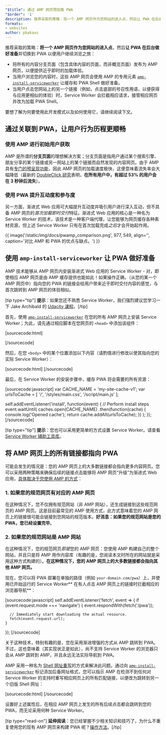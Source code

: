 ```yaml
---
"$title": 通过 AMP 网页预加载 PWA
"$order": '1'
description: 推荐采取的策略：将一个 AMP 网页作为您网站的进入点，然后让 PWA 在后台做好准备并切换到…
formats:
- websites
author: pbakaus
---
```


推荐采取的策略：**将一个 AMP 网页作为您网站的进入点**，然后**让 PWA 在后台做好准备**并切换到 PWA 以便用户继续浏览之旅：

- 将所有的内容分支页面（包含具体内容的页面，而非概览页面）发布为 AMP 网页，以便提供近乎即时的加载体验。
- 当用户浏览您的内容时，这些 AMP 网页会使用 AMP 的专用元素 [`amp-install-serviceworker`](../../../documentation/components/reference/amp-install-serviceworker.md) 让缓存和 PWA Shell 做好准备。
- 当用户点击您网站上的另一个链接（例如，点击底部的号召性用语，以便获得与应用更相似的体验）时，Service Worker 会拦截相应请求，接管相应网页并改为加载 PWA Shell。

要想了解为何要使用此开发模式以及如何使用它，请继续阅读下文。

## 通过关联到 PWA，让用户行为历程更顺畅

### 使用 AMP 进行初始用户获取

AMP 是所谓的**分支页面**的理想解决方案；分支页面是指用户通过某个搜索引擎、朋友分享的某个链接或另一网站上的某个链接而自然发现的内容网页。由于 AMP 具有[专门的预呈现功能](https://www.doubleclickbygoogle.com/articles/mobile-speed-matters/)，因此 AMP 网页的加载速度极快，这便意味着流失率会大幅降低（最新的 [DoubleClick 研究](https://www.doubleclickbygoogle.com/articles/mobile-speed-matters/)表明，**在所有用户中，有超过 53% 的用户会在 3 秒钟后流失**）。

### 使用 PWA 提升互动度和参与度

另一方面，渐进式 Web 应用可大幅提升互动度并吸引用户进行深入互动，但不具备 AMP 网页的*首次加载即时交付*特征。渐进式 Web 应用的核心是一种名为 Service Worker 的技术，该技术是一种客户端代理，让您能够为网页缓存各种素材资源，但上述 Service Worker 只有在首次加载完成*之后*才会开始起作用。

{{ image('/static/img/docs/pwamp_comparison.png', 977, 549, align='', caption='对比 AMP 和 PWA 的优点与缺点。') }}

## 使用 `amp-install-serviceworker` 让 PWA 做好准备

AMP 技术能够从 AMP 网页内安装渐进式 Web 应用的 Service Worker - 对，即使相应 AMP 网页是由 AMP 缓存提供也能如此！如果操作正确，（从您的某一个 AMP 网页中）指向您的 PWA 的链接会给用户带来近乎即时交付内容的感觉，与首次跳转到 AMP 网页的体验相似。

[tip type="tip"] <strong>提示</strong>：如果您还不熟悉 Service Worker，我们强烈建议您学习一下 Jake Archibald 的 [Udacity 课程](https://www.udacity.com/course/offline-web-applications--ud899)。[/tip]

首先，使用 [`amp-install-serviceworker`](../../../documentation/components/reference/amp-install-serviceworker.md) 在您的所有 AMP 网页上安装 Service Worker；为此，请先通过相应脚本在您网页的 `<head>` 中添加该组件：

[sourcecode:html]
<script async custom-element="amp-install-serviceworker"
  src="https://cdn.ampproject.org/v0/amp-install-serviceworker-0.1.js"></script>
[/sourcecode]

然后，在您 `<body>` 中的某个位置添加以下内容（请酌情进行修改以使其指向您的实际 Service Worker）：

[sourcecode:html]
<amp-install-serviceworker
      src="https://www.your-domain.com/serviceworker.js"
      layout="nodisplay">
</amp-install-serviceworker>
[/sourcecode]

最后，在 Service Worker 的安装步骤中，缓存 PWA 将会需要的所有资源：

[sourcecode:javascript]
var CACHE_NAME = 'my-site-cache-v1';
var urlsToCache = [
  '/',
  '/styles/main.css',
  '/script/main.js'
];

self.addEventListener('install', function(event) {
  // Perform install steps
  event.waitUntil(
    caches.open(CACHE_NAME)
      .then(function(cache) {
        console.log('Opened cache');
        return cache.addAll(urlsToCache);
      })
  );
});
[/sourcecode]

[tip type="tip"] <strong>提示</strong>：您也可以采用更简单的方式设置 Service Worker。请查看 [Service Worker 辅助工具库](https://github.com/GoogleChrome/sw-helpers)。

## 将 AMP 网页上的所有链接都指向 PWA

可能会发生的情况是：您的 AMP 网页上的大多数链接都会指向更多内容网页。您可以采用两种策略来确保后续的链接点击能够将 AMP 网页“升级”为渐进式 Web 应用，[具体取决于您使用 AMP 的方式](../../../documentation/guides-and-tutorials/optimize-measure/discovery.md)：

### 1. 如果您的规范网页有对应的 AMP 网页

在这种情况下，您不仅拥有规范网站（非 AMP 网站），还生成链接到这些规范网页的 AMP 网页。这是目前最常见的 AMP 使用方式，此方式意味着您的 AMP 网页上的链接很可能会链接到您网站的规范版本。**好消息：如果您的规范网站是您的 PWA，您已经设置完毕**。

### 2. 如果您的规范网站是 AMP 网站

在这种情况下，您的规范网页*即是*您的 AMP 网页：您使用 AMP 构建自己的整个网站，并且只是将 AMP 用作内容库（有趣的是，您阅读本文时所在的网站就是采用这种方式构建的）。**在这种情况下，您的 AMP 网页上的大多数链接都会指向其他 AMP 网页。**

现在，您可以将 PWA 部署在单独的路径（例如 `your-domain.com/pwa`）上，并使用已开始运行的 Service Worker**&nbsp;在有人点击 AMP 网页上的链接时拦截相应的浏览器导航**：

[sourcecode:javascript]
self.addEventListener('fetch', event => {
    if (event.request.mode === 'navigate') {
      event.respondWith(fetch('/pwa'));

      // Immediately start downloading the actual resource.
      fetch(event.request.url);
    }

});
[/sourcecode]

关于这种技术，特别有趣的是，您在采用渐进增强的方式从 AMP 跳转到 PWA。不过，这也意味着（其实现状正是如此），尚不支持 Service Worker 的浏览器只会从 AMP 跳转到 AMP，并且永远无法实际导航到 PWA。

AMP 采用一种名为 [Shell 网址重写](../../../documentation/components/reference/amp-install-serviceworker.md#shell-url-rewrite)的方式来解决此问题。通过向 [`amp-install-serviceworker`](../../../documentation/components/reference/amp-install-serviceworker.md) 标记添加后备网址格式，您可以指示 AMP 在检测不到任何对 Service Worker 的支持时重写相应网页上的所有匹配链接，以便改为跳转到另一个旧版 Shell 网址：

[sourcecode:html]
<amp-install-serviceworker
      src="https://www.your-domain.com/serviceworker.js"
      layout="nodisplay"
      data-no-service-worker-fallback-url-match=".*"
      data-no-service-worker-fallback-shell-url="https://www.your-domain.com/pwa">
</amp-install-serviceworker>
[/sourcecode]

设置好上述属性后，在相应 AMP 网页上发生的所有后续点击都会跳转到您的 PWA，而无论采用何种 Service Worker。

[tip type="read-on"] <strong>延伸阅读</strong>：您已经掌握不少相关知识和技巧了，为什么不重复使用您的现有 AMP 网页来构建 PWA 呢？[操作方法](amp-in-pwa.md)。[/tip]
